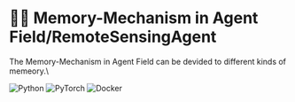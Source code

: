 # :robot::brain: Memory-Mechanism in Agent Field/RemoteSensingAgent  
The Memory-Mechanism in Agent Field can be devided to different kinds of memeory.\

![Python](https://img.shields.io/badge/Python-3.10+-3776AB?style=for-the-badge&logo=python&logoColor=white)
![PyTorch](https://img.shields.io/badge/PyTorch-2.x-EE4C2C?style=for-the-badge&logo=pytorch&logoColor=white)
![Docker](https://img.shields.io/badge/Docker-ready-2496ED?style=for-the-badge&logo=docker&logoColor=white)


